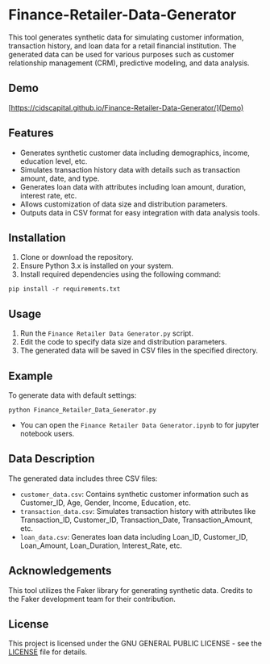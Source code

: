 # Finance-Retailer-Data-Generator
This tool generates synthetic data for simulating customer information, transaction history, and loan data for a retail financial institution. The generated data can be used for various purposes such as customer relationship management (CRM), predictive modeling, and data analysis.

## Demo

[https://cidscapital.github.io/Finance-Retailer-Data-Generator/](Demo) 

## Features
- Generates synthetic customer data including demographics, income, education level, etc.
- Simulates transaction history data with details such as transaction amount, date, and type.
- Generates loan data with attributes including loan amount, duration, interest rate, etc.
- Allows customization of data size and distribution parameters.
- Outputs data in CSV format for easy integration with data analysis tools.

## Installation
1. Clone or download the repository.
2. Ensure Python 3.x is installed on your system.
3. Install required dependencies using the following command:

```
pip install -r requirements.txt
```

## Usage
1. Run the `Finance Retailer Data Generator.py` script.
2. Edit the code to specify data size and distribution parameters.
3. The generated data will be saved in CSV files in the specified directory.

## Example
To generate data with default settings:

```
python Finance_Retailer_Data_Generator.py
```

- You can open the `Finance Retailer Data Generator.ipynb` to for jupyter notebook users.
  
## Data Description
The generated data includes three CSV files:
- `customer_data.csv`: Contains synthetic customer information such as Customer_ID, Age, Gender, Income, Education, etc.
- `transaction_data.csv`: Simulates transaction history with attributes like Transaction_ID, Customer_ID, Transaction_Date, Transaction_Amount, etc.
- `loan_data.csv`: Generates loan data including Loan_ID, Customer_ID, Loan_Amount, Loan_Duration, Interest_Rate, etc.

## Acknowledgements
This tool utilizes the Faker library for generating synthetic data. Credits to the Faker development team for their contribution.

## License
This project is licensed under the GNU GENERAL PUBLIC LICENSE - see the [LICENSE](LICENSE) file for details.
